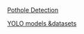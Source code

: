 [Pothole Detection](https://github.com/andysingal/CV_public/blob/main/YOLO/Potholes_Detection%2B_Step_by_Step_Complete%20(1).ipynb)

[YOLO models &datasets](https://github.com/keremberke/awesome-yolov8-models)
